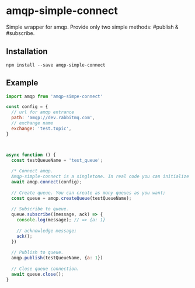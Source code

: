 # amqp-simple-connect
Simple wrapper for amqp. Provide only two simple methods: #publish & #subscribe.

## Installation

```
npm install --save amqp-simple-connect
```

## Example

``` javascript
import amqp from 'amqp-simpe-connect'

const config = {
  // url for amqp entrance
  path: 'amqp://dev.rabbitmq.com',
  // exchange name
  exchange: 'test.topic',
}



async function () {
  const testQueueName = 'test_queue';
  
  /* Connect amqp. 
  Amqp-simple-connect is a singletone. In real code you can initialize connection in you main app file. */
  await amqp.connect(config);
  
  // Create queue. You can create as many queues as you want;
  const queue = amqp.createQueue(testQueueName);
  
  // Subscribe to queue.
  queue.subscribe((message, ack) => {
    console.log(message); // => {a: 1}
    
    // acknowledge message;
    ack();
  })
  
  // Publish to queue.
  amqp.publish(testQueueName, {a: 1})
  
  // Close queue connection.
  await queue.close();
}
```



